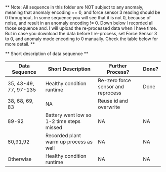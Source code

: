 ** Note: All sequence in this folder are NOT subject to any anomaly, meaning that anomaly encoding == 0, and force sensor 3 reading should be 0 throughout. In some sequence you will see that it is not 0, because of noise, and result in an anomaly encoding != 0. Down below I recorded all those sequence and. I will upload the re-processed data when I have time. But in case you download the data before I re-process, set Force Sensor 3 to 0, and anomaly mode encoding to 0 manually. Check the table below for more detail. **


** Short description of data sequence **

| Data Sequence  | Short Description | Further Process? | Done? |
| ------------- | ------------- |  ------------- | ------|
| 35, 43-49, 77, 97-135  | Healthy condition runtime  | Re-zero force sensor and reprocess| Done|
| 38, 68, 69, 83| NA | Reuse id and overwrite | |
| 89-92 | Battery went low so 1-2 time steps missed| NA| NA|
| 80,91,92 | Recorded plant warm up process as well| NA|NA|
| Otherwise  | Healthy condition runtime   | NA | NA|
